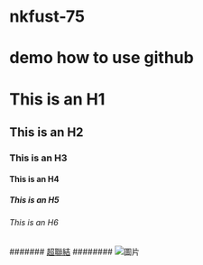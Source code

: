 # nkfust-75
demo how to use github
==========
This is an H1
===========
This is an H2
-----------
### This is an H3
#### This is an H4
##### This is an H5
###### This is an H6
####### [超聯結](https://www.google.com.tw/)
######## ![圖片](http://pic.pimg.tw/bigpawbasset/1383953286-158019760.jpg)
